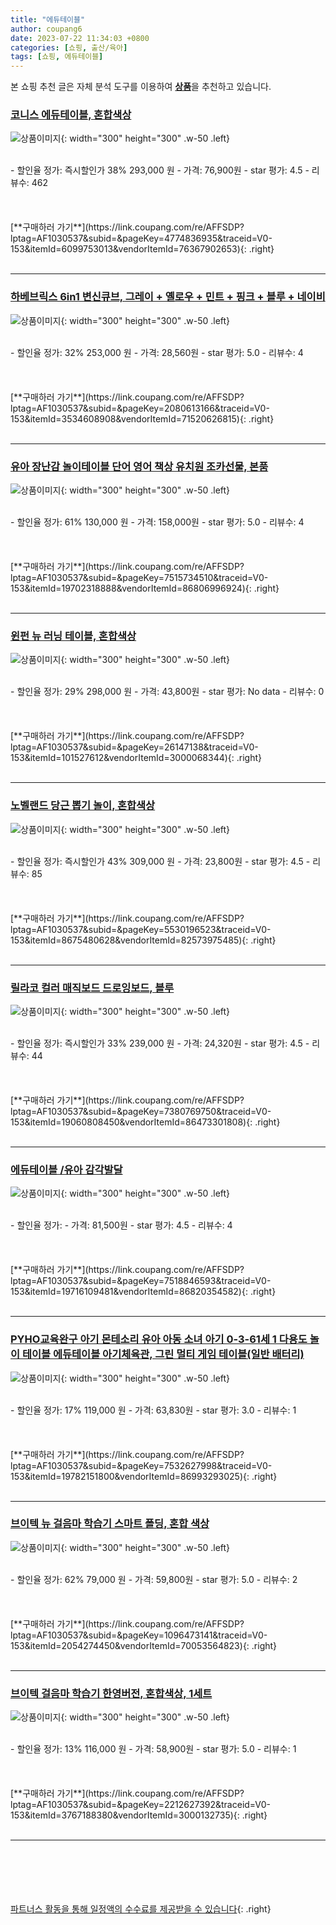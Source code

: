 ```yaml
---
title: "에듀테이블"
author: coupang6
date: 2023-07-22 11:34:03 +0800
categories: [쇼핑, 출산/육아]
tags: [쇼핑, 에듀테이블]
---
```


본 쇼핑 추천 글은 자체 분석 도구를 이용하여 [**상품**](https://link.coupang.com/a/bao1ui)을 추천하고 있습니다.

### [코니스 에듀테이블, 혼합색상](https://link.coupang.com/re/AFFSDP?lptag=AF1030537&subid=&pageKey=4774836935&traceid=V0-153&itemId=6099753013&vendorItemId=76367902653)

![상품이미지](https://thumbnail8.coupangcdn.com/thumbnails/remote/230x230ex/image/vendor_inventory/bb7f/d682fa5b0386858287e449a0eb6f578e9780c31d1d5cd3614df19b6078f1.jpg){: width="300" height="300" .w-50 .left}


<br>
- 할인율 정가: 즉시할인가 38%  293,000   원
- 가격: 76,900원
- star 평가: 4.5
- 리뷰수: 462
<br>
<br>
<br>
<br>
[**구매하러 가기**](https://link.coupang.com/re/AFFSDP?lptag=AF1030537&subid=&pageKey=4774836935&traceid=V0-153&itemId=6099753013&vendorItemId=76367902653){: .right}
<br>
<br>

---

### [하베브릭스 6in1 변신큐브, 그레이 + 옐로우 + 민트 + 핑크 + 블루 + 네이비](https://link.coupang.com/re/AFFSDP?lptag=AF1030537&subid=&pageKey=2080613166&traceid=V0-153&itemId=3534608908&vendorItemId=71520626815)

![상품이미지](https://thumbnail7.coupangcdn.com/thumbnails/remote/230x230ex/image/retail/images/2281133573405347-617f35ca-2ca8-43e4-a35c-af05ab5f01a6.jpg){: width="300" height="300" .w-50 .left}


<br>
- 할인율 정가: 32%  253,000   원
- 가격: 28,560원
- star 평가: 5.0
- 리뷰수: 4
<br>
<br>
<br>
<br>
[**구매하러 가기**](https://link.coupang.com/re/AFFSDP?lptag=AF1030537&subid=&pageKey=2080613166&traceid=V0-153&itemId=3534608908&vendorItemId=71520626815){: .right}
<br>
<br>

---

### [유아 장난감 놀이테이블 단어 영어 책상 유치원 조카선물, 본품](https://link.coupang.com/re/AFFSDP?lptag=AF1030537&subid=&pageKey=7515734510&traceid=V0-153&itemId=19702318888&vendorItemId=86806996924)

![상품이미지](https://thumbnail8.coupangcdn.com/thumbnails/remote/230x230ex/image/vendor_inventory/3c73/baa47b0d280c3edcc742c634563ebe2df60b9b11cf3190b2f584f4e63f45.jpg){: width="300" height="300" .w-50 .left}


<br>
- 할인율 정가: 61%  130,000   원
- 가격: 158,000원
- star 평가: 5.0
- 리뷰수: 4
<br>
<br>
<br>
<br>
[**구매하러 가기**](https://link.coupang.com/re/AFFSDP?lptag=AF1030537&subid=&pageKey=7515734510&traceid=V0-153&itemId=19702318888&vendorItemId=86806996924){: .right}
<br>
<br>

---

### [윈펀 뉴 러닝 테이블, 혼합색상](https://link.coupang.com/re/AFFSDP?lptag=AF1030537&subid=&pageKey=26147138&traceid=V0-153&itemId=101527612&vendorItemId=3000068344)

![상품이미지](https://thumbnail8.coupangcdn.com/thumbnails/remote/230x230ex/image/retail/images/82619248316256-b6abcb8d-274e-4249-ade4-d4832fd55a5d.jpg){: width="300" height="300" .w-50 .left}


<br>
- 할인율 정가: 29%  298,000   원
- 가격: 43,800원
- star 평가: No data
- 리뷰수: 0
<br>
<br>
<br>
<br>
[**구매하러 가기**](https://link.coupang.com/re/AFFSDP?lptag=AF1030537&subid=&pageKey=26147138&traceid=V0-153&itemId=101527612&vendorItemId=3000068344){: .right}
<br>
<br>

---

### [노벨랜드 당근 뽑기 놀이, 혼합색상](https://link.coupang.com/re/AFFSDP?lptag=AF1030537&subid=&pageKey=5530196523&traceid=V0-153&itemId=8675480628&vendorItemId=82573975485)

![상품이미지](https://thumbnail6.coupangcdn.com/thumbnails/remote/230x230ex/image/rs_quotation_api/wvysatfv/05145fcfb53f4a11b1ef0bd0b7005d81.jpg){: width="300" height="300" .w-50 .left}


<br>
- 할인율 정가: 즉시할인가 43%  309,000   원
- 가격: 23,800원
- star 평가: 4.5
- 리뷰수: 85
<br>
<br>
<br>
<br>
[**구매하러 가기**](https://link.coupang.com/re/AFFSDP?lptag=AF1030537&subid=&pageKey=5530196523&traceid=V0-153&itemId=8675480628&vendorItemId=82573975485){: .right}
<br>
<br>

---

### [릴라코 컬러 매직보드 드로잉보드, 블루](https://link.coupang.com/re/AFFSDP?lptag=AF1030537&subid=&pageKey=7380769750&traceid=V0-153&itemId=19060808450&vendorItemId=86473301808)

![상품이미지](https://thumbnail7.coupangcdn.com/thumbnails/remote/230x230ex/image/vendor_inventory/27f2/cd70ef8d9bc08e970ebd47ea897dc5242e3060e1beb924c9158dd2e558b5.png){: width="300" height="300" .w-50 .left}


<br>
- 할인율 정가: 즉시할인가 33%  239,000   원
- 가격: 24,320원
- star 평가: 4.5
- 리뷰수: 44
<br>
<br>
<br>
<br>
[**구매하러 가기**](https://link.coupang.com/re/AFFSDP?lptag=AF1030537&subid=&pageKey=7380769750&traceid=V0-153&itemId=19060808450&vendorItemId=86473301808){: .right}
<br>
<br>

---

### [에듀테이블 /유아 감각발달](https://link.coupang.com/re/AFFSDP?lptag=AF1030537&subid=&pageKey=7518846593&traceid=V0-153&itemId=19716109481&vendorItemId=86820354582)

![상품이미지](https://thumbnail10.coupangcdn.com/thumbnails/remote/230x230ex/image/vendor_inventory/0ff6/03ae40ca96b558e9f5e6c291d6d78942ed3dd468b9a00270c97bd8921623.jpg){: width="300" height="300" .w-50 .left}


<br>
- 할인율 정가: 
- 가격: 81,500원
- star 평가: 4.5
- 리뷰수: 4
<br>
<br>
<br>
<br>
[**구매하러 가기**](https://link.coupang.com/re/AFFSDP?lptag=AF1030537&subid=&pageKey=7518846593&traceid=V0-153&itemId=19716109481&vendorItemId=86820354582){: .right}
<br>
<br>

---

### [PYHO교육완구 아기 몬테소리 유아 아동 소녀 아기 0-3-61세 1 다용도 놀이 테이블 에듀테이블 아기체육관, 그린 멀티 게임 테이블(일반 배터리)](https://link.coupang.com/re/AFFSDP?lptag=AF1030537&subid=&pageKey=7532627998&traceid=V0-153&itemId=19782151800&vendorItemId=86993293025)

![상품이미지](https://thumbnail9.coupangcdn.com/thumbnails/remote/230x230ex/image/vendor_inventory/f80b/dffc0b0327d57fab8611335421a24a62b35474b8d7387c183928d47a80f4.jpeg){: width="300" height="300" .w-50 .left}


<br>
- 할인율 정가: 17%  119,000   원
- 가격: 63,830원
- star 평가: 3.0
- 리뷰수: 1
<br>
<br>
<br>
<br>
[**구매하러 가기**](https://link.coupang.com/re/AFFSDP?lptag=AF1030537&subid=&pageKey=7532627998&traceid=V0-153&itemId=19782151800&vendorItemId=86993293025){: .right}
<br>
<br>

---

### [브이텍 뉴 걸음마 학습기 스마트 폴딩, 혼합 색상](https://link.coupang.com/re/AFFSDP?lptag=AF1030537&subid=&pageKey=1096473141&traceid=V0-153&itemId=2054274450&vendorItemId=70053564823)

![상품이미지](https://thumbnail8.coupangcdn.com/thumbnails/remote/230x230ex/image/retail/images/572112640794870-9c79855b-ecb9-4741-a980-5368074eaeb6.jpg){: width="300" height="300" .w-50 .left}


<br>
- 할인율 정가: 62%  79,000   원
- 가격: 59,800원
- star 평가: 5.0
- 리뷰수: 2
<br>
<br>
<br>
<br>
[**구매하러 가기**](https://link.coupang.com/re/AFFSDP?lptag=AF1030537&subid=&pageKey=1096473141&traceid=V0-153&itemId=2054274450&vendorItemId=70053564823){: .right}
<br>
<br>

---

### [브이텍 걸음마 학습기 한영버전, 혼합색상, 1세트](https://link.coupang.com/re/AFFSDP?lptag=AF1030537&subid=&pageKey=2212627392&traceid=V0-153&itemId=3767188380&vendorItemId=3000132735)

![상품이미지](https://thumbnail9.coupangcdn.com/thumbnails/remote/230x230ex/image/retail/images/4274027729612402-bb8ff5b2-5bd1-4cb2-b7aa-dcadc9e385cd.jpg){: width="300" height="300" .w-50 .left}


<br>
- 할인율 정가: 13%  116,000   원
- 가격: 58,900원
- star 평가: 5.0
- 리뷰수: 1
<br>
<br>
<br>
<br>
[**구매하러 가기**](https://link.coupang.com/re/AFFSDP?lptag=AF1030537&subid=&pageKey=2212627392&traceid=V0-153&itemId=3767188380&vendorItemId=3000132735){: .right}
<br>
<br>

---
<br><br><br><br><br> [파트너스 활동을 통해 일정액의 수수료를 제공받을 수 있습니다](https://link.coupang.com/a/bao1ui){: .right}